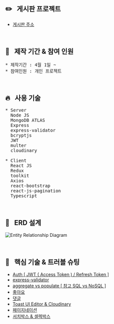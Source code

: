 ## :pencil2: &nbsp; 게시판 프로젝트

* [게시판 주소](https://protected-wildwood-11173.herokuapp.com)  

<br/>
  
## :raising_hand: &nbsp; 제작 기간 & 참여 인원

<pre>
* 제작기간 : 4월 1일 ~
* 참여인원 : 개인 프로젝트
</pre>

<br/>

## :fire: &nbsp; 사용 기술

<pre>
* Server
  Node JS
  MongoDB ATLAS
  Express
  express-validator
  bcryptjs
  JWT
  multer
  cloudinary
  
* Client
  React JS
  Redux
  toolkit
  Axios
  react-bootstrap
  react-js-pagination
  Typescript
</pre>

<br/>

## :ledger: &nbsp; ERD 설계
![Entity Relationship Diagram](https://user-images.githubusercontent.com/97034723/196351643-ece78c87-fb85-433b-a027-b3b2a11a7004.jpg)

<br/>

## :pushpin: &nbsp; 핵심 기술 & 트러블 슈팅
* [Auth [ JWT ( Access Token ) / Refresh Token ]](https://github.com/Ji-eun1/forum/issues/11)
* [express-validator](https://github.com/Ji-eun1/forum/issues/13) 
* [aggregate vs populate [ 참고 SQL vs NoSQL ]](https://github.com/Ji-eun1/forum/issues/12)
* [좋아요](https://github.com/Ji-eun1/forum/issues/10)
* [댓글](https://github.com/Ji-eun1/forum/issues/9)
* [Toast UI Editor & Cloudinary](https://github.com/Ji-eun1/forum/issues/2)
* [페이지네이션](https://github.com/Ji-eun1/forum/issues/8)
* [서치박스 & 셀렉박스](https://github.com/Ji-eun1/forum/issues/7)





